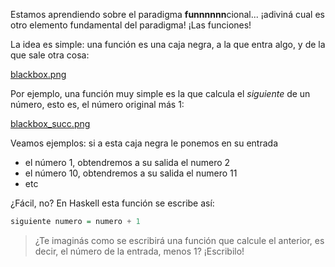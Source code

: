 Estamos aprendiendo sobre el paradigma **funnnnnn**cional... ¡adiviná cual es otro elemento fundamental del paradigma! ¡Las funciones!

La idea es simple: una función es una caja negra, a la que entra algo, y de la que sale otra cosa:

[blackbox.png](./images/blackbox.png)

Por ejemplo, una función muy simple es la que calcula el _siguiente_ de un número, esto es, el número original más 1:

[blackbox_succ.png](./images/blackbox_succ.png)

Veamos ejemplos: si a esta caja negra le ponemos en su entrada

* el número 1, obtendremos a su salida el numero 2
* el número 10, obtendremos a su salida el numero 11
* etc

¿Fácil, no? En Haskell esta función se escribe así:

```haskell
siguiente numero = numero + 1
```

> ¿Te imaginás como se escribirá una función que calcule el anterior, es decir, el número de la entrada, menos 1? ¡Escribilo!
